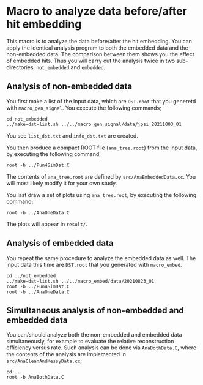 # Macro to analyze data before/after hit embedding

This macro is to analyze the data before/after the hit embedding.
You can apply the identical analysis program to both the embedded data and the non-embedded data.
The comparison between them shows you the effect of embedded hits.
Thus you will carry out the analysis twice in two sub-directories; `not_embedded` and `embedded`.

## Analysis of non-embedded data

You first make a list of the input data, which are `DST.root` that you generetd with `macro_gen_signal`.
You execute the following commands;
```
cd not_embedded
../make-dst-list.sh ../../macro_gen_signal/data/jpsi_20211003_01
```
You see `list_dst.txt` and `info_dst.txt` are created.

You then produce a compact ROOT file (`ana_tree.root`) from the input data, by executing the following command;
```
root -b ../Fun4SimDst.C
```
The contents of `ana_tree.root` are defined by `src/AnaEmbeddedData.cc`.
You will most likely modify it for your own study.

You last draw a set of plots using `ana_tree.root`, by executing the following command;
```
root -b ../AnaOneData.C
```
The plots will appear in `result/`.

## Analysis of embedded data

You repeat the same procedure to analyze the embedded data as well.
The input data this time are `DST.root` that you generated with `macro_embed`.
```
cd ../not_embedded
../make-dst-list.sh ../../macro_embed/data/20210823_01
root -b ../Fun4SimDst.C
root -b ../AnaOneData.C
```


## Simultaneous analysis of non-embedded and embedded data

You can/should analyze both the non-embedded and embedded data simultaneously, 
for example to evaluate the relative reconstruction efficiency versus rate.
Such analysis can be done via `AnaBothData.C`, where the contents of 
the analysis are implemented in `src/AnaCleanAndMessyData.cc`;
```
cd ..
root -b AnaBothData.C
```
